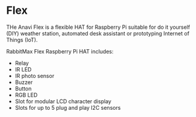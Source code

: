<!--
---
name: Anavi Flex
class: board
type: io,led,multi,relay,sensor
formfactor: HAT
manufacturer: Anavi
collected: Other
description: RabbitMax Flex is a Raspberry Pi HAT board for IoT with an IR transmitter and receiver, relay, button, buzzer, RGB LED,  5x cable slots for I2C sensors, and a slot for 16x2 LCD display module.
url: http://rabbitmax.com/
github: https://github.com/RabbitMax
buy: https://www.indiegogo.com/projects/rabbitmax-flex-raspberry-pi-hat-for-iot
image: 'anavi-flex.png'
pincount: 40
eeprom: yes
power:
  '1':
  '2':
ground:
  '6':
  '9':
  '14':
  '20':
  '25':
  '30':
  '34':
  '39':
pin:
  '3':
    mode: i2c
  '5':
    mode: i2c
  '7':
    name: LCD Display (RS)
  '11':
    name: IR LED
  '12':
    name: IR Receiver
  '13':
    name: LCD Display (Data 0)
  '15':
    name: LCD Display (Data 1)
  '19':
    name: LCD Display (Data 2)
  '21':
    name: LCD Display (Data 3)
  '23':
    name: Button
    mode: input
    active: low
  '29':
    name: Relay
  '31':
    name: Piezo Buzzer
  '33':
    name: RGB LED (blue)
  '35':
    name: RGB LED (green)
  '37':
    name: RGB LED (red)
  '40':
    name: LCD Display (E)
-->
# Flex

THe Anavi Flex is a flexible HAT for Raspberry Pi suitable for do it yourself (DIY) weather station, automated desk assistant or prototyping Internet of Things (IoT).

RabbitMax Flex Raspberry Pi HAT includes:

* Relay
* IR LED
* IR photo sensor
* Buzzer
* Button
* RGB LED
* Slot for modular LCD character display
* Slots for up to 5 plug and play I2C sensors
